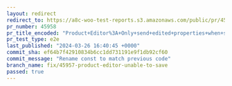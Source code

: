 ```yaml
---
layout: redirect
redirect_to: https://a8c-woo-test-reports.s3.amazonaws.com/public/pr/45958/e2e/index.html
pr_number: 45958
pr_title_encoded: "Product+Editor%3A+Only+send+edited+properties+when+saving"
pr_test_type: e2e
last_published: "2024-03-26 16:40:45 +0000"
commit_sha: ef64b7f42910834b6cc1dd731191e9f1db92cf60
commit_message: "Rename const to match previous code"
branch_name: fix/45957-product-editor-unable-to-save
passed: true
---
```

